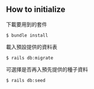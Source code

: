 ## How to initialize

下載要用到的套件
```
$ bundle install
```
載入預設提供的資料表
```
$ rails db:migrate
```
可選擇是否再入預先提供的種子資料
```
$ rails db:seed
```
